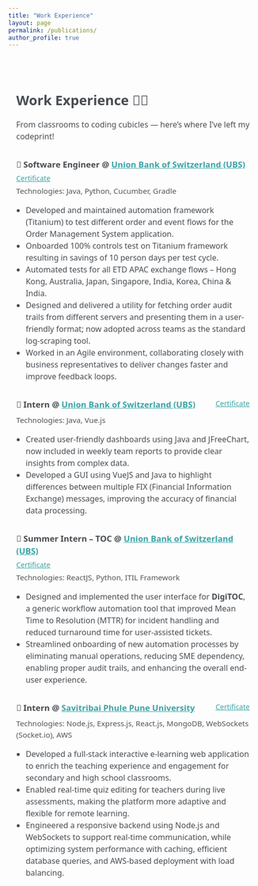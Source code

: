 ```yaml
---
title: "Work Experience"
layout: page
permalink: /publications/
author_profile: true
---
```

<div style="max-width: 1100px; margin: auto; padding: 2rem 1rem; font-family: system-ui, sans-serif; font-size: 1rem; line-height: 1.5; color: #484D52;">

<h1 style="font-size: 1.7rem; font-weight: 700; margin-bottom: 0.8rem;">Work Experience 🧑‍💻</h1>
<p style="margin-bottom: 2rem;">
   From classrooms to coding cubicles — here’s where I’ve left my codeprint!
</p>
    
<!-- Software Engineer -->
<div style="margin-bottom: 2rem;">
  <div style="display: flex; justify-content: space-between; align-items: flex-start; flex-wrap: wrap;">
    <h3 style="margin: 0 0 0.3rem 0; font-size: 1.05rem; font-weight: 600;">
      🧾 Software Engineer @ 
      <a href="https://www.ubs.com/global/en.html" target="_blank" style="color: #3BA3A5;">Union Bank of Switzerland (UBS)</a>
    </h3>
    <a href="/files/Certificate_of_Service.pdf" target="_blank" style="font-size: 0.9rem; color: #3BA3A5;">Certificate</a>
  </div>
  <p style="font-size: 0.95rem; color: #555; margin-top: 0.2rem;">Technologies: Java, Python, Cucumber, Gradle</p>
  <ul style="margin: 0.2rem 0 0 1.2rem; padding: 0; list-style-type: disc;">
    <li>Developed and maintained automation framework (Titanium) to test different order and event flows for the Order Management System application.</li>
    <li>Onboarded 100% controls test on Titanium framework resulting in savings of 10 person days per test cycle.</li>
    <li>Automated tests for all ETD APAC exchange flows – Hong Kong, Australia, Japan, Singapore, India, Korea, China & India.</li>
    <li>Designed and delivered a utility for fetching order audit trails from different servers and presenting them in a user-friendly format; now adopted across teams as the standard log-scraping tool.</li>
    <li>Worked in an Agile environment, collaborating closely with business representatives to deliver changes faster and improve feedback loops.</li>
  </ul>
</div>

<!-- Intern -->
<div style="margin-bottom: 2rem;">
  <div style="display: flex; justify-content: space-between; align-items: flex-start; flex-wrap: wrap;">
    <h3 style="margin: 0 0 0.3rem 0; font-size: 1.05rem; font-weight: 600;">
      🧾 Intern @ 
      <a href="https://www.ubs.com/global/en.html" target="_blank" style="color: #3BA3A5;">Union Bank of Switzerland (UBS)</a>
    </h3>
     <a href="/files/Semester_Intern.pdf" target="_blank" style="font-size: 0.9rem; color: #3BA3A5;">Certificate</a>
  </div>
  <p style="font-size: 0.95rem; color: #555; margin-top: 0.2rem;">Technologies: Java, Vue.js</p>
  <ul style="margin: 0.2rem 0 0 1.2rem; padding: 0;">
    <li>Created user-friendly dashboards using Java and JFreeChart, now included in weekly team reports to provide clear insights from complex data.</li>
    <li>Developed a GUI using VueJS and Java to highlight differences between multiple FIX (Financial Information Exchange) messages, improving the accuracy of financial data processing.</li>
  </ul>
</div>

<!-- Summer Intern -->
<div style="margin-bottom: 2rem;">
  <div style="display: flex; justify-content: space-between; align-items: flex-start; flex-wrap: wrap;">
    <h3 style="margin: 0 0 0.3rem 0; font-size: 1.05rem; font-weight: 600;">
      🧾 Summer Intern – TOC @ 
      <a href="https://www.ubs.com/global/en.html" target="_blank" style="color: #3BA3A5;">Union Bank of Switzerland (UBS)</a>
    </h3>
    <a href="/files/Summer_Intern.pdf" target="_blank" style="font-size: 0.9rem; color: #3BA3A5;">Certificate</a> 
  </div>
  <p style="font-size: 0.95rem; color: #555; margin-top: 0.2rem;">Technologies: ReactJS, Python, ITIL Framework</p>
  <ul style="margin: 0.2rem 0 0 1.2rem; padding: 0;">
    <li>Designed and implemented the user interface for <strong>DigiTOC</strong>, a generic workflow automation tool that improved Mean Time to Resolution (MTTR) for incident handling and reduced turnaround time for user-assisted tickets.</li>
    <li>Streamlined onboarding of new automation processes by eliminating manual operations, reducing SME dependency, enabling proper audit trails, and enhancing the overall end-user experience.</li>
  </ul>
</div>

<!-- Pune University Intern -->
<div>
  <div style="display: flex; justify-content: space-between; align-items: flex-start; flex-wrap: wrap;">
    <h3 style="margin: 0 0 0.3rem 0; font-size: 1.05rem; font-weight: 600;">
      🧾 Intern @ 
      <a href="http://www.unipune.ac.in/" target="_blank" style="color: #3BA3A5;">Savitribai Phule Pune University</a>
    </h3>
    <a href="/files/LOR.pdf" target="_blank" style="font-size: 0.9rem; color: #3BA3A5;">Certificate</a> 
  </div>
  <p style="font-size: 0.95rem; color: #555; margin-top: 0.2rem;">Technologies: Node.js, Express.js, React.js, MongoDB, WebSockets (Socket.io), AWS</p>
  <ul style="margin: 0.2rem 0 0 1.2rem; padding: 0;">
    <li>Developed a full-stack interactive e-learning web application to enrich the teaching experience and engagement for secondary and high school classrooms.</li>
    <li>Enabled real-time quiz editing for teachers during live assessments, making the platform more adaptive and flexible for remote learning.</li>
    <li>Engineered a responsive backend using Node.js and WebSockets to support real-time communication, while optimizing system performance with caching, efficient database queries, and AWS-based deployment with load balancing.</li>
  </ul>
</div>
